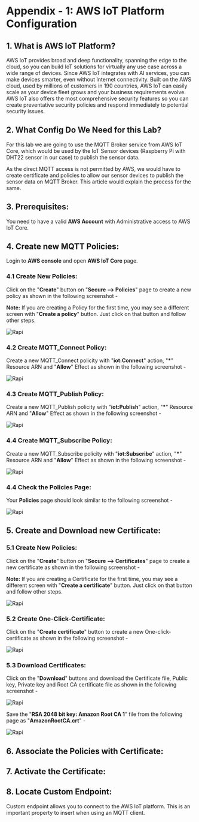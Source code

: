 # Appendix - 1: AWS IoT Platform Configuration

## 1. What is AWS IoT Platform?
AWS IoT provides broad and deep functionality, spanning the edge to the cloud, so you can build IoT solutions for virtually any use case across a wide range of devices. Since AWS IoT integrates with AI services, you can make devices smarter, even without Internet connectivity. Built on the AWS cloud, used by millions of customers in 190 countries, AWS IoT can easily scale as your device fleet grows and your business requirements evolve. AWS IoT also offers the most comprehensive security features so you can create preventative security policies and respond immediately to potential security issues.


## 2. What Config Do We Need for this Lab?

For this lab we are going to use the MQTT Broker service from AWS IoT Core, which would be used by the IoT Sensor devices (Raspberry Pi with DHT22 sensor in our case) to publish the sensor data.

As the direct MQTT access is not permitted by AWS, we would have to create certificate and policies to allow our sensor devices to publish the sensor data on MQTT Broker. This article would explain the process for the same.

## 3. Prerequisites:

You need to have a valid **AWS Account** with Administrative access to AWS IoT Core.

## 4. Create new MQTT Policies:

Login to **AWS console** and open **AWS IoT Core** page.

### 4.1 Create New Policies:

Click on the "**Create**" button on "**Secure --> Policies**" page to create a new policy as shown in the following screenshot -

**Note:** If you are creating a Policy for the first time, you may see a different screen with "**Create a policy**" button. Just click on that button and follow other steps.

![Rapi](https://raw.githubusercontent.com/pradeesi/HybridCloudApp/master/HybridCloudApp/Documentation/images/new_policy.png)

### 4.2 Create MQTT_Connect Policy:

Create a new MQTT_Connect policity with "**iot:Connect**" action, "**\***" Resource ARN and "**Allow**" Effect as shown in the following screenshot - 

![Rapi](https://raw.githubusercontent.com/pradeesi/HybridCloudApp/master/HybridCloudApp/Documentation/images/MQTT_Connect.png)

### 4.3 Create MQTT_Publish Policy:

Create a new MQTT_Publish policity with "**iot:Publish**" action, "**\***" Resource ARN and "**Allow**" Effect as shown in the following screenshot -

![Rapi](https://raw.githubusercontent.com/pradeesi/HybridCloudApp/master/HybridCloudApp/Documentation/images/MQTT_Publish.png)

### 4.4 Create MQTT_Subscribe Policy:

Create a new MQTT_Subscribe policity with "**iot:Subscribe**" action, "**\***" Resource ARN and "**Allow**" Effect as shown in the following screenshot -

![Rapi](https://raw.githubusercontent.com/pradeesi/HybridCloudApp/master/HybridCloudApp/Documentation/images/MQTT_Subscribe.png)

### 4.4 Check the Policies Page:

Your **Policies** page should look similar to the following screenshot -

![Rapi](https://raw.githubusercontent.com/pradeesi/HybridCloudApp/master/HybridCloudApp/Documentation/images/new_policies_final.png)

## 5. Create and Download new Certificate:

### 5.1 Create New Policies:

Click on the "**Create**" button on "**Secure --> Certificates**" page to create a new certificate as shown in the following screenshot -

**Note:** If you are creating a Certificate for the first time, you may see a different screen with "**Create a certificate**" button. Just click on that button and follow other steps.

![Rapi](https://raw.githubusercontent.com/pradeesi/HybridCloudApp/master/HybridCloudApp/Documentation/images/new_certificate.png)

### 5.2 Create One-Click-Certificate:

Click on the "**Create certificate**" button to create a new One-click-certificate as shown in the following screenshot -

![Rapi](https://raw.githubusercontent.com/pradeesi/HybridCloudApp/master/HybridCloudApp/Documentation/images/one-click-certificate.png)

### 5.3 Download Certificates:

Click on the "**Download**" buttons and download the Certificate file, Public key, Private key and Root CA certificate file as shown in the following screenshot -

![Rapi](https://raw.githubusercontent.com/pradeesi/HybridCloudApp/master/HybridCloudApp/Documentation/images/Download_cert.png)

Save the "**RSA 2048 bit key: Amazon Root CA 1**" file from the following page as "**AmazonRootCA.crt**" - 

![Rapi](https://raw.githubusercontent.com/pradeesi/HybridCloudApp/master/HybridCloudApp/Documentation/images/AWS_Root_CA.png)


## 6. Associate the Policies with Certificate:

## 7. Activate the Certificate:

## 8. Locate Custom Endpoint:

Custom endpoint allows you to connect to the AWS IoT platform. This is an important property to insert when using an MQTT client.




